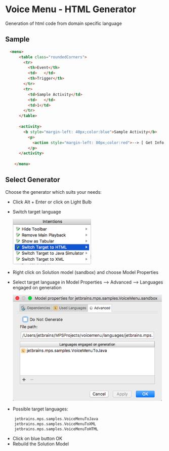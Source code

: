Voice Menu - HTML Generator
==========================

Generation of html code from domain specific language

Sample
------

```html
  <menu>
      <table class="roundedCorners">
        <tr>
          <th>Event</th>
          <td>   </td>
          <th>Trigger</th>
        </tr>
        <tr>
          <td>Sample Activity</td>
          <td>   </td>
          <td>1</td>
        </tr>
      </table>
      
      <activity>
        <b style="margin-left: 40px;color:blue">Sample Activity</b>
          <p>          
            <action style="margin-left: 80px;color:red">--> [ Get Info ]</action>
          </p>
      </activity>
      
    </menu>

```


Select Generator
---------

Choose the generator which suits your needs:

* Click Alt + Enter or click on Light Bulb
* Switch target language

  [![sandbox_menu](../../extras/Intention_Switch_Target.png)](https://github.com/vaclav/voicemenu/blob/master/extras/Intention_Switch_Target.png)


* Right click on Solution model (sandbox) and choose Model Properties
* Select target language in Model Properties --> Advanced --> Languages engaged on generation 


   [![sandbox_menu](../../extras/sandbox_menu.png)](https://github.com/vaclav/voicemenu/blob/master/extras/sandbox_menu.png)
   
   
   
* Possible target languages:      
```
    jetbrains.mps.samples.VoiceMenuToJava
    jetbrains.mps.samples.VoiceMenuToXML
    jetbrains.mps.samples.VoiceMenuToHTML
```
* Click on blue button OK
* Rebuild the Solution Model
